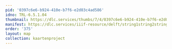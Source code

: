```yaml
---
pid: '0397c6e6-b924-410e-b7f6-e2d03c4ad586'
idno: TRL-6.5.1.04
thumbnail: https://dlc.services/thumbs/7/4/0397c6e6-b924-410e-b7f6-e2d03c4ad586/full/400,339/0/default.jpg
manifest: https://dlc.services/iiif-resource/delft/string1string2string3/kaartenproject-2007/TRL-6.5.1.04
order: '375'
layout: map
collection: kaartenproject
---
```

